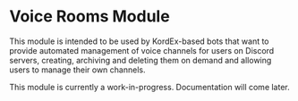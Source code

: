 # Voice Rooms Module

This module is intended to be used by KordEx-based bots that want to provide automated management of voice channels
for users on Discord servers, creating, archiving and deleting them on demand and allowing users to manage their own
channels.

This module is currently a work-in-progress. Documentation will come later.
